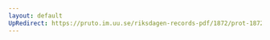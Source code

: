```yaml
---
layout: default
UpRedirect: https://pruto.im.uu.se/riksdagen-records-pdf/1872/prot-1872--fk--406.pdf
---
```

